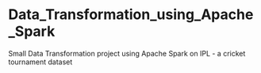 # Data_Transformation_using_Apache_Spark
Small Data Transformation project using Apache Spark on IPL - a cricket tournament dataset 
